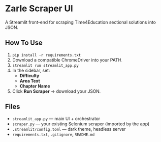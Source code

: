 # Zarle Scraper UI

A Streamlit front-end for scraping Time4Education sectional solutions into JSON.

## How To Use

1. `pip install -r requirements.txt`
2. Download a compatible ChromeDriver into your PATH.
3. `streamlit run streamlit_app.py`
4. In the sidebar, set:
   - **Difficulty**  
   - **Area Text**  
   - **Chapter Name**  
5. Click **Run Scraper** → download your JSON.

## Files

- `streamlit_app.py` — main UI + orchestrator  
- `scraper.py`       — your existing Selenium scraper (imported by the app)  
- `.streamlit/config.toml` — dark theme, headless server  
- `requirements.txt`, `.gitignore`, `README.md`
